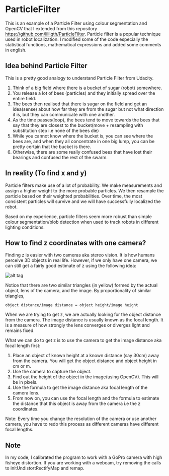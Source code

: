 ParticleFilter
==============
This is an example of a Particle Filter using colour segmentation and OpenCV that I extended from this repository https://github.com/lililqth/ParticleFilter. Particle filter is a popular technique used in robot localization. I modified some of the code especially the statistical functions, mathematical expressions and added some comments in english.

Idea behind Particle Filter
---------
This is a pretty good analogy to understand Particle Filter from Udacity.

1. Think of a big field where there is a bucket of sugar (robot) somewhere.
2. You release a lot of bees (particles) and they initially spread over the entire field.
3. The bees then realised that there is sugar on the field and get an idea(sense) about how far they are from the sugar but not what direction it is, but they can communicate with one another.
4. As the time passes(loop), the bees tend to move towards the bees that say that they are closest to the bucket(move + resampling with substitution step i.e none of the bees die)
5. While you cannot know where the bucket is, you can see where the bees are, and when they all concentrate in one big lump, you can be pretty certain that the bucket is there.
6. Otherwise, there are some really confused bees that have lost their bearings and confused the rest of the swarm.

In reality (To find x and y)
-----
Particle filters make use of a lot of probability. We make measurements and assign a higher weight to the more probable particles. We then resample the particle based on their weighted probabilities. Over time, the most consistent particles will survive and we will have successfully localized the robot.

Based on my experience, particle filters seem more robust than simple colour segmentation/blob detection when used to track robots in different lighting conditions.

How to find z coordinates with one camera?
-------
Finding z is easier with two cameras aka stereo vision. It is how humans perceive 3D objects in real life. However, if we only have one camera, we can still get a fairly good estimate of z using the following idea:

![alt tag](http://cdn-7.nikon-cdn.com/en_INC/IMG/Images/Learn-Explore/Photography-Techniques/2009/Focal-Length/Media/focal-length-graphic.jpg)

Notice that there are two similar triangles (in yellow) formed by the actual object, lens of the camera, and the image. By proportionality of similar triangles, 

`object distance/image distance = object height/image height`

When we are trying to get z, we are actually looking for the object distance from the camera. The image distance is usually known as the focal length. It is a measure of how strongly the lens converges or diverges light and remains fixed. 

What we can do to get z is to use the camera to get the image distance aka focal length first:
1. Place an object of known height at a known distance (say 30cm) away from the camera. You will get the object distance and object height in cm or m.
2. Use the camera to capture the object.
3. Find out the height of the object in the image(using OpenCV). This will be in pixels.
4. Use the formula to get the image distance aka focal length of the camera lens.
5. From now on, you can use the focal length and the formula to estimate the distance that this object is away from the camera i.e the z coordinates.

Note: Every time you change the resolution of the camera or use another camera, you have to redo this process as different cameras have different focal lengths.

Note
------
In my code, I calibrated the program to work with a GoPro camera with high fisheye distortion. If you are working with a webcam, try removing the calls to initUndistortRectifyMap and remap.
